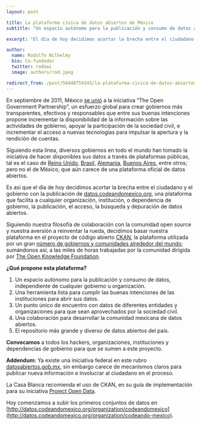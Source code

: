 ```yaml
---
layout: post

title: La plataforma cívica de datos abiertos de México
subtitle: "Un espacio autónomo para la publicación y consumo de datos abiertos"

excerpt: "El día de hoy decidimos acortar la brecha entre el ciudadano y el gobierno con la publicación de datos.codeandomexico.org"

author:
  name: Rodolfo Wilhelmy
  bio: Co-fundador
  twitter: rodowi
  image: authors/rod.jpeg

redirect_from: /post/50448759343/la-plataforma-civica-de-datos-abiertos-de-mexico/
---
```


En septiembre de 2011, México [se unió](http://www.opengovpartnership.org/countries/mexico) a la iniciativa “The Open Government Partnership”, 
un esfuerzo global para crear gobiernos más transparentes, efectivos y responsables que entre sus buenas intenciones propone incrementar 
la disponibilidad de la información sobre las actividades de gobierno, apoyar la participación de la sociedad civil, e incrementar el acceso a 
nuevas tecnologías para impulsar la apertura y la rendición de cuentas.

Siguiendo esta línea, diversos gobiernos en todo el mundo han tomado la iniciativa de hacer disponibles sus datos a través de plataformas 
públicas, tal es el caso de [Reino Unido](http://www.data.gov.uk), [Brasil](http://dados.gov.br/ ), [Alemania](https://www.govdata.de/ ), 
[Buenos Aires](http://data.buenosaires.gob.ar/ ), entre otros; pero no el de México, que aún carece de una plataforma oficial de datos abiertos.

Es así que el día de hoy decidimos acortar la brecha entre el ciudadano y el gobierno con la publicación de [datos.codeandomexico.org](http://datos.codeandomexico.org), 
una plataforma que facilita a cualquier organización, institución, o dependencia de gobierno, la publicación, el acceso, la búsqueda y depuración de datos abiertos.

Siguiendo nuestra filosofía de colaboración con la comunidad open source y nuestra aversión a reinventar la rueda, decidimos basar nuestra 
plataforma en el proyecto de código abierto [CKAN](http://ckan.org), la plataforma utilizada por un gran [número de gobiernos y comunidades alrededor 
del mundo](http://ckan.org/instances); sumándonos así, a las miles de horas trabajadas por la comunidad dirigida por [The Open Knowledge Foundation](http://www.okfn.org).

**¿Qué propone esta plataforma?**
1. Un espacio autónomo para la publicación y consumo de datos, independiente de cualquier gobierno u organización.
2. Una herramienta lista para cumplir las buenas intenciones de las instituciones para abrir sus datos.
3. Un punto único de encuentro con datos de diferentes entidades y organizaciones para que sean aprovechados por la sociedad civil.
4. Una colaboración para desarrollar la comunidad mexicana de datos abiertos.
5. El repositorio más grande y diverso de datos abiertos del país.

**Convocamos** a todos los hackers, organizaciones, instituciones y dependencias de gobierno para que se sumen a este proyecto.

**Addendum:**
Ya existe una iniciativa federal en este rubro [datosabiertos.gob.mx](http://datosabiertos.gob.mx), sin embargo carece de mecanismos claros 
para publicar nueva información e involucrar al ciudadano en el proceso.

La Casa Blanca recomienda el uso de CKAN, en su guía de implementación para su iniciativa [Project Open Data](http://project-open-data.github.io/implementation-guide/).

Hoy comenzamos a subir los primeros conjuntos de datos en [http://datos.codeandomexico.org/organization/codeandomexico](http://datos.codeandomexico.org/organization/codeando-mexico).
